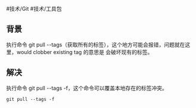 #技术/Git  #技术/工具包 

## 背景

执行命令 git pull --tags（获取所有的标签），这个地方可能会报错，问题就在这里，would clobber existing tag 的意思是 会破坏现有的标签。

## 解决

执行命令 git pull --tags -f，这个命令可以覆盖本地存在的标签冲突。
```Git
git pull --tags -f
```
